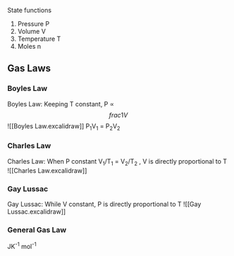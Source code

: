 State functions
1. Pressure P
2. Volume V
3. Temperature T
4. Moles n

## Gas Laws
### Boyles Law
Boyles Law: Keeping T constant, P ∝ $$ frac{1}{V} $$
![[Boyles Law.excalidraw]]
P<sub>1</sub>V<sub>1</sub> = P<sub>2</sub>V<sub>2</sub>

### Charles Law
Charles Law: When P constant V<sub>1</sub>/T<sub>1</sub> = V<sub>2</sub>/T<sub>2</sub> , V is directly proportional to T
![[Charles Law.excalidraw]]

### Gay Lussac
Gay Lussac: While V constant, P is directly proportional to T
![[Gay Lussac.excalidraw]]

### General Gas Law

JK<sup>-1</sup> mol<sup>-1</sup> 